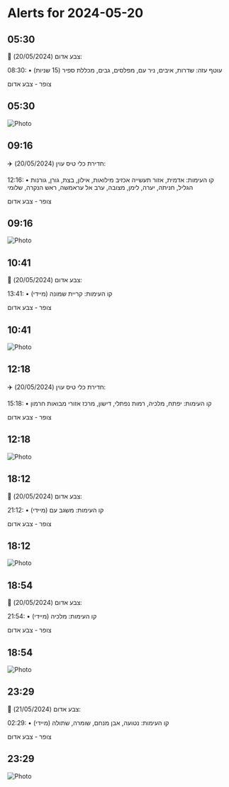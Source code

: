 # Alerts for 2024-05-20

## 05:30

🔴 צבע אדום (20/05/2024):

08:30:
• עוטף עזה: שדרות, איבים, ניר עם, מפלסים, גבים, מכללת ספיר (15 שניות)

צופר - צבע אדום

## 05:30

![Photo](images/21264.jpg)

## 09:16

✈️ חדירת כלי טיס עוין (20/05/2024):

12:16:
• קו העימות: אדמית, אזור תעשייה אכזיב מילואות, אילון, בצת, גורן, גורנות הגליל, חניתה, יערה, לימן, מצובה, ערב אל עראמשה, ראש הנקרה, שלומי 

צופר - צבע אדום

## 09:16

![Photo](images/21266.jpg)

## 10:41

🔴 צבע אדום (20/05/2024):

13:41:
• קו העימות: קריית שמונה (מיידי)

צופר - צבע אדום

## 10:41

![Photo](images/21268.jpg)

## 12:18

✈️ חדירת כלי טיס עוין (20/05/2024):

15:18:
• קו העימות: יפתח, מלכיה, רמות נפתלי, דישון, מרכז אזורי מבואות חרמון 

צופר - צבע אדום

## 12:18

![Photo](images/21270.jpg)

## 18:12

🔴 צבע אדום (20/05/2024):

21:12:
• קו העימות: משגב עם (מיידי)

צופר - צבע אדום

## 18:12

![Photo](images/21272.jpg)

## 18:54

🔴 צבע אדום (20/05/2024):

21:54:
• קו העימות: מלכיה (מיידי)

צופר - צבע אדום

## 18:54

![Photo](images/21274.jpg)

## 23:29

🔴 צבע אדום (21/05/2024):

02:29:
• קו העימות: נטועה, אבן מנחם, שומרה, שתולה (מיידי)

צופר - צבע אדום

## 23:29

![Photo](images/21276.jpg)

